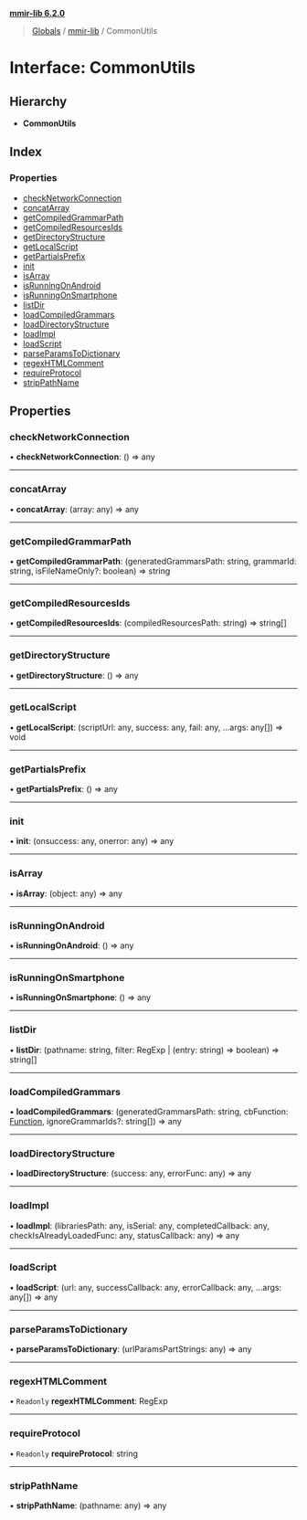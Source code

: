 **[mmir-lib 6.2.0](../README.md)**

> [Globals](../README.md) / [mmir-lib](../modules/mmir_lib.md) / CommonUtils

# Interface: CommonUtils

## Hierarchy

* **CommonUtils**

## Index

### Properties

* [checkNetworkConnection](mmir_lib.commonutils.md#checknetworkconnection)
* [concatArray](mmir_lib.commonutils.md#concatarray)
* [getCompiledGrammarPath](mmir_lib.commonutils.md#getcompiledgrammarpath)
* [getCompiledResourcesIds](mmir_lib.commonutils.md#getcompiledresourcesids)
* [getDirectoryStructure](mmir_lib.commonutils.md#getdirectorystructure)
* [getLocalScript](mmir_lib.commonutils.md#getlocalscript)
* [getPartialsPrefix](mmir_lib.commonutils.md#getpartialsprefix)
* [init](mmir_lib.commonutils.md#init)
* [isArray](mmir_lib.commonutils.md#isarray)
* [isRunningOnAndroid](mmir_lib.commonutils.md#isrunningonandroid)
* [isRunningOnSmartphone](mmir_lib.commonutils.md#isrunningonsmartphone)
* [listDir](mmir_lib.commonutils.md#listdir)
* [loadCompiledGrammars](mmir_lib.commonutils.md#loadcompiledgrammars)
* [loadDirectoryStructure](mmir_lib.commonutils.md#loaddirectorystructure)
* [loadImpl](mmir_lib.commonutils.md#loadimpl)
* [loadScript](mmir_lib.commonutils.md#loadscript)
* [parseParamsToDictionary](mmir_lib.commonutils.md#parseparamstodictionary)
* [regexHTMLComment](mmir_lib.commonutils.md#regexhtmlcomment)
* [requireProtocol](mmir_lib.commonutils.md#requireprotocol)
* [stripPathName](mmir_lib.commonutils.md#strippathname)

## Properties

### checkNetworkConnection

•  **checkNetworkConnection**: () => any

___

### concatArray

•  **concatArray**: (array: any) => any

___

### getCompiledGrammarPath

•  **getCompiledGrammarPath**: (generatedGrammarsPath: string, grammarId: string, isFileNameOnly?: boolean) => string

___

### getCompiledResourcesIds

•  **getCompiledResourcesIds**: (compiledResourcesPath: string) => string[]

___

### getDirectoryStructure

•  **getDirectoryStructure**: () => any

___

### getLocalScript

•  **getLocalScript**: (scriptUrl: any, success: any, fail: any, ...args: any[]) => void

___

### getPartialsPrefix

•  **getPartialsPrefix**: () => any

___

### init

•  **init**: (onsuccess: any, onerror: any) => any

___

### isArray

•  **isArray**: (object: any) => any

___

### isRunningOnAndroid

•  **isRunningOnAndroid**: () => any

___

### isRunningOnSmartphone

•  **isRunningOnSmartphone**: () => any

___

### listDir

•  **listDir**: (pathname: string, filter: RegExp \| (entry: string) => boolean) => string[]

___

### loadCompiledGrammars

•  **loadCompiledGrammars**: (generatedGrammarsPath: string, cbFunction: [Function](mmir_lib.requirejs.md#function), ignoreGrammarIds?: string[]) => any

___

### loadDirectoryStructure

•  **loadDirectoryStructure**: (success: any, errorFunc: any) => any

___

### loadImpl

•  **loadImpl**: (librariesPath: any, isSerial: any, completedCallback: any, checkIsAlreadyLoadedFunc: any, statusCallback: any) => any

___

### loadScript

•  **loadScript**: (url: any, successCallback: any, errorCallback: any, ...args: any[]) => any

___

### parseParamsToDictionary

•  **parseParamsToDictionary**: (urlParamsPartStrings: any) => any

___

### regexHTMLComment

• `Readonly` **regexHTMLComment**: RegExp

___

### requireProtocol

• `Readonly` **requireProtocol**: string

___

### stripPathName

•  **stripPathName**: (pathname: any) => any
